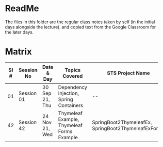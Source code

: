# ReadMe

The files in this folder are the regular class notes taken by self (in the initial days alongside the lecture),
and copied text from the Google Classroom for the later days.

# Matrix

| Sl # | Session No  | Date & Day      | Topics Covered | STS Project Name | Remarks |
| --- | ---------- | --------------- | -------------- | ---------------- | ------- |
| 01  | Session 01 | 30 Sep 21, Thu  | Dependency Injection, Spring Containers |  -- | Intro |
| 42  | Session 42 | 24 Nov 21, Wed  | Thymeleaf Example, Thymeleaf Forms Example | SpringBoot2ThymeleafEx, SpringBoot2ThymeleafExForms | https://classroom.google.com/u/0/c/NDA2NDE1MDg1MzAz/m/NDMwNTI0ODMzOTcx/details |
